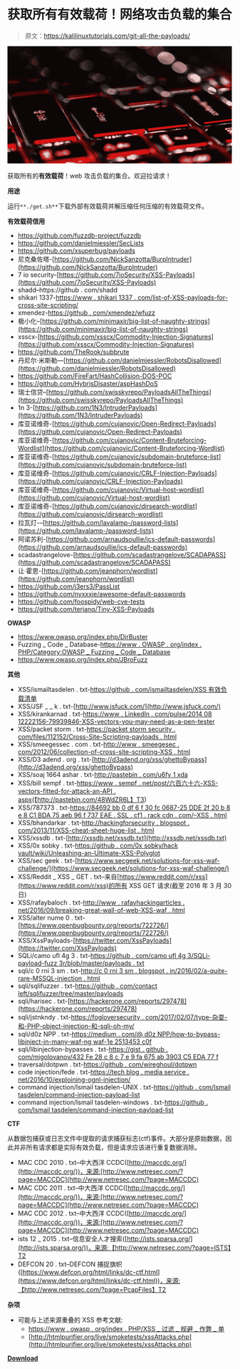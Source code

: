 # 获取所有有效载荷！网络攻击负载的集合

> 原文：<https://kalilinuxtutorials.com/git-all-the-payloads/>

[![Git All The Payloads! A Collection Of Web Attack Payloads](img/0b0bc4fd83f19ee6269157017b267ef6.png "Git All The Payloads! A Collection Of Web Attack Payloads")](https://1.bp.blogspot.com/-5h2XmSSUEIk/Xx3XxEzy4WI/AAAAAAAAHJM/otE9EaQLYu8az1dcjC4vk04dGpfn3iLxQCLcBGAsYHQ/s1600/payloads%25281%2529.png)

获取所有的**有效载荷**！web 攻击负载的集合。欢迎拉请求！

**用途**

运行`**./get.sh**`下载外部有效载荷并解压缩任何压缩的有效载荷文件。

**有效载荷信用**

*   https://github.com/fuzzdb-project/fuzzdb
*   https://github.com/danielmiessler/SecLists
*   https://github.com/xsuperbug/payloads
*   尼克桑佐塔-[https://github.com/NickSanzotta/BurpIntruder](https://github.com/NickSanzotta/BurpIntruder)
*   7 io security-[https://github.com/7ioSecurity/XSS-Payloads](https://github.com/7ioSecurity/XSS-Payloads)
*   shadd–https://github . com/shadd
*   shikari 1337-[https://www . shikari 1337 . com/list-of-XSS-payloads-for-cross-site-scripting/](https://www.shikari1337.com/list-of-xss-payloads-for-cross-site-scripting/)
*   xmendez-[https://github . com/xmendez/wfuzz](https://github.com/xmendez/wfuzz)
*   极小化–[https://github.com/minimaxir/big-list-of-naughty-strings](https://github.com/minimaxir/big-list-of-naughty-strings)
*   xsscx-[https://github.com/xsscx/Commodity-Injection-Signatures](https://github.com/xsscx/Commodity-Injection-Signatures)
*   https://github.com/TheRook/subbrute
*   丹尼尔·米斯勒—[https://github.com/danielmiessler/RobotsDisallowed](https://github.com/danielmiessler/RobotsDisallowed)
*   https://github.com/FireFart/HashCollision-DOS-POC
*   https://github.com/HybrisDisaster/aspHashDoS
*   瑞士信贷–[https://github.com/swisskyrepo/PayloadsAllTheThings](https://github.com/swisskyrepo/PayloadsAllTheThings)
*   1n 3-[https://github.com/1N3/IntruderPayloads](https://github.com/1N3/IntruderPayloads)
*   库亚诺维奇-[https://github.com/cujanovic/Open-Redirect-Payloads](https://github.com/cujanovic/Open-Redirect-Payloads)
*   库亚诺维奇-[https://github.com/cujanovic/Content-Bruteforcing-Wordlist](https://github.com/cujanovic/Content-Bruteforcing-Wordlist)
*   库亚诺维奇-[https://github.com/cujanovic/subdomain-bruteforce-list](https://github.com/cujanovic/subdomain-bruteforce-list)
*   库亚诺维奇-[https://github.com/cujanovic/CRLF-Injection-Payloads](https://github.com/cujanovic/CRLF-Injection-Payloads)
*   库亚诺维奇-[https://github.com/cujanovic/Virtual-host-wordlist](https://github.com/cujanovic/Virtual-host-wordlist)
*   库亚诺维奇-[https://github.com/cujanovic/dirsearch-wordlist](https://github.com/cujanovic/dirsearch-wordlist)
*   拉瓦灯-–[https://github.com/lavalamp-/password-lists](https://github.com/lavalamp-/password-lists)
*   阿诺苏利-[https://github.com/arnaudsoullie/ics-default-passwords](https://github.com/arnaudsoullie/ics-default-passwords)
*   scadastrangelove-[https://github.com/scadastrangelove/SCADAPASS](https://github.com/scadastrangelove/SCADAPASS)
*   让·霍恩-[https://github.com/jeanphorn/wordlist](https://github.com/jeanphorn/wordlist)
*   https://github.com/j3ers3/PassList
*   https://github.com/nyxxxie/awesome-default-passwords
*   https://github.com/foospidy/web-cve-tests
*   https://github.com/terjanq/Tiny-XSS-Payloads

**OWASP**

*   https://www.owasp.org/index.php/DirBuster
*   Fuzzing _ Code _ Database-[https://www . OWASP . org/index . PHP/Category:OWASP _ Fuzzing _ Code _ Database](https://www.owasp.org/index.php/Category:OWASP_Fuzzing_Code_Database)
*   https://www.owasp.org/index.php/JBroFuzz

**其他**

*   XSS/ismailtasdelen . txt-[https://github . com/ismailtasdelen/XSS 有效负载清单](https://github.com/ismailtasdelen/xss-payload-list)
*   XSS/JSF _ _ k . txt-[http://www.jsfuck.com/](http://www.jsfuck.com/)
*   XSS/kirankarnad . txt-[https://www . LinkedIn . com/pulse/2014 08 12222156-79939846-XSS-vectors-you-may-need-as-a-pen-tester](https://www.linkedin.com/pulse/20140812222156-79939846-xss-vectors-you-may-need-as-a-pen-tester)
*   XSS/packet storm . txt-[https://packet storm security . com/files/112152/Cross-Site-Scripting-payloads . html](https://packetstormsecurity.com/files/112152/Cross-Site-Scripting-Payloads.html)
*   XSS/smeegessec . com . txt-[http://www . smeegesec . com/2012/06/collection-of-cross-site-scripting-XSS . html](http://www.smeegesec.com/2012/06/collection-of-cross-site-scripting-xss.html)
*   XSS/D3 adend . org . txt-[http://d3adend.org/xss/ghettoBypass](http://d3adend.org/xss/ghettoBypass)
*   XSS/soaj 1664 ashar . txt-[http://pastebin . com/u6fy 1 xda](http://pastebin.com/u6FY1xDA)
*   XSS/bill sempf . txt-[https://www . sempf . net/post/六百六十六-XSS-vectors-fitted-for-attack-an-API . aspx](https://www.sempf.net/post/Six-hundred-and-sixty-six-XSS-vectors-suitable-for-attacking-an-API.aspx)(【http://pastebin.com/48WdZR6L】T3)
*   XSS/787373 . txt-[https://84692 bb 0 df 6 f 30 fc 0687-25 DDE 2f 20 b 8 e 8 C1 BDA 75 aeb 96 f 737 EAE . SSL . cf1 . rack cdn . com/–XSS . html](https://84692bb0df6f30fc0687-25dde2f20b8e8c1bda75aeb96f737eae.ssl.cf1.rackcdn.com/--xss.html)
*   XSS/bhandarkar . txt-[http://hackingforsecurity . blogspot . com/2013/11/XSS-cheat-sheet-huge-list . html](http://hackingforsecurity.blogspot.com/2013/11/xss-cheat-sheet-huge-list.html)
*   XSS/xssdb . txt-[http://xssdb.net/xssdb.txt](http://xssdb.net/xssdb.txt)
*   XSS/0x sobky . txt-[https://github . com/0x sobky/hack vault/wiki/Unleashing-an-Ultimate-XSS-Polyglot](https://github.com/0xsobky/HackVault/wiki/Unleashing-an-Ultimate-XSS-Polyglot)
*   XSS/sec geek . txt-[https://www.secgeek.net/solutions-for-xss-waf-challenge/](https://www.secgeek.net/solutions-for-xss-waf-challenge/)
*   XSS/Reddit _ XSS _ GET . txt–来自[https://www.reddit.com/r/xss](https://www.reddit.com/r/xss)的所有 XSS GET 请求(截至 2016 年 3 月 30 日)
*   XSS/rafaybaloch . txt-[http://www . rafayhackingarticles . net/2016/09/breaking-great-wall-of-web-XSS-waf . html](http://www.rafayhackingarticles.net/2016/09/breaking-great-wall-of-web-xss-waf.html)
*   XSS/alter nume 0 . txt-[https://www.openbugbounty.org/reports/722726/](https://www.openbugbounty.org/reports/722726/)
*   XSS/XssPayloads-[https://twitter.com/XssPayloads](https://twitter.com/XssPayloads)
*   SQLi/camo ufl 4g 3 . txt-[https://github . com/camo ufl 4g 3/SQLi-payload-fuzz 3r/blob/master/payloads . txt](https://github.com/camoufl4g3/SQLi-payload-Fuzz3R/blob/master/payloads.txt)
*   sqli/c 0 rni 3 sm . txt-[http://c 0 rni 3 sm . blogspot . in/2016/02/a-quite-rare-MSSQL-injection . html](http://c0rni3sm.blogspot.in/2016/02/a-quite-rare-mssql-injection.html)
*   sqli/sqlifuzzer . txt-[https://github . com/contact left/sqlifuzzer/tree/master/payloads](https://github.com/ContactLeft/sqlifuzzer/tree/master/payloads)
*   sqli/harisec . txt-[https://hackerone.com/reports/297478](https://hackerone.com/reports/297478)
*   sqli/jstnkndy . txt-[https://fogloversecurity . com/2017/02/07/type-杂耍-和-PHP-object-injection-和-sqli-oh-my/](https://foxglovesecurity.com/2017/02/07/type-juggling-and-php-object-injection-and-sqli-oh-my/)
*   sqli/d0z NPP . txt-[https://medium . com/@ d0z NPP/how-to-bypass-libinject-in-many-waf-ng waf-1e 2513453 c0f](https://medium.com/@d0znpp/how-to-bypass-libinjection-in-many-waf-ngwaf-1e2513453c0f)
*   sqli/libinjection-bypasses . txt-[https://gist . github . com/migolovanov/432 Fe 28 c 8 c 7 e 9 fa 675 ab 3903 C5 EDA 77 f](https://gist.github.com/migolovanov/432fe28c8c7e9fa675ab3903c5eda77f)
*   traversal/dotpwn . txt-[https://github . com/wireghoul/dotpwn](https://github.com/wireghoul/dotdotpwn)
*   code injection/fede . txt-[https://tech blog . media service . net/2016/10/exploining-ognl-injection/](https://techblog.mediaservice.net/2016/10/exploiting-ognl-injection/)
*   command injection/Ismail tasdelen-UNIX . txt-[https://github . com/Ismail tasdelen/command-injection-payload-list](https://github.com/ismailtasdelen/command-injection-payload-list)
*   command injection/Ismail tasdelen-windows . txt-[https://github . com/Ismail tasdelen/command-injection-payload-list](https://github.com/ismailtasdelen/command-injection-payload-list)

**CTF**

从数据包捕获或日志文件中提取的请求捕获标志(ctf)事件。大部分是原始数据，因此并非所有请求都是实际有效负载，但是请求应该进行重复数据消除。

*   MAC CDC 2010 . txt–中大西洋 CCDC([http://maccdc.org/](http://maccdc.org/))，来源:[http://www.netresec.com/?page=MACCDC](http://www.netresec.com/?page=MACCDC)
*   MAC CDC 2011 . txt–中大西洋 CCDC([http://maccdc.org/](http://maccdc.org/))，来源:[http://www.netresec.com/?page=MACCDC](http://www.netresec.com/?page=MACCDC)
*   MAC CDC 2012 . txt–中大西洋 CCDC([http://maccdc.org/](http://maccdc.org/))，来源:[http://www.netresec.com/?page=MACCDC](http://www.netresec.com/?page=MACCDC)
*   ists 12 _ 2015 . txt–信息安全人才搜索([http://ists.sparsa.org/](http://ists.sparsa.org/))，来源:【http://www.netresec.com/?page=ISTS】T2
*   DEFCON 20 . txt–DEFCON 捕捉旗帜([https://www.defcon.org/html/links/dc-ctf.html](https://www.defcon.org/html/links/dc-ctf.html))，来源:【http://www.netresec.com/?page=PcapFiles】T2

**杂项**

*   可能与上述来源重叠的 XSS 参考文献:
    *   [https://www . owasp . org/index . PHP/XSS _ 过滤 _ 规避 _ 作弊 _ 单](https://www.owasp.org/index.php/XSS_Filter_Evasion_Cheat_Sheet)
    *   [http://htmlpurifier.org/live/smoketests/xssAttacks.php](http://htmlpurifier.org/live/smoketests/xssAttacks.php)

[**Download**](https://github.com/foospidy/payloads)